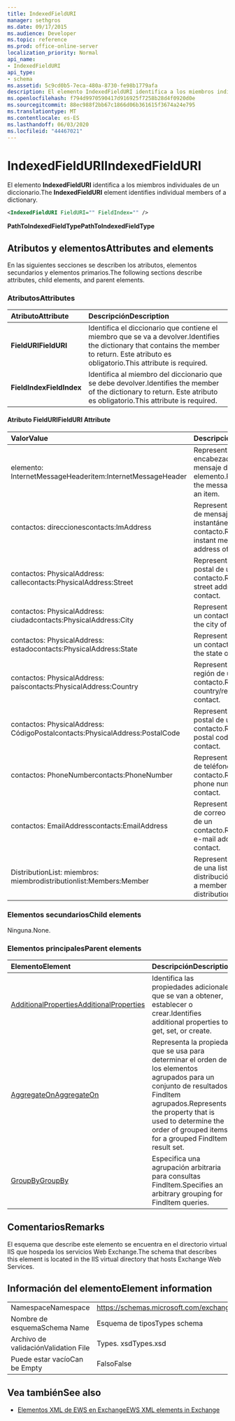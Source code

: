 ```yaml
---
title: IndexedFieldURI
manager: sethgros
ms.date: 09/17/2015
ms.audience: Developer
ms.topic: reference
ms.prod: office-online-server
localization_priority: Normal
api_name:
- IndexedFieldURI
api_type:
- schema
ms.assetid: 5c9cd0b5-7eca-480a-8730-fe98b1779afa
description: El elemento IndexedFieldURI identifica a los miembros individuales de un diccionario.
ms.openlocfilehash: f794d9970590417d916925f7258b28d4f0920d0e
ms.sourcegitcommit: 88ec988f2bb67c1866d06b361615f3674a24e795
ms.translationtype: MT
ms.contentlocale: es-ES
ms.lasthandoff: 06/03/2020
ms.locfileid: "44467021"
---
```

# <a name="indexedfielduri"></a><span data-ttu-id="9e492-103">IndexedFieldURI</span><span class="sxs-lookup"><span data-stu-id="9e492-103">IndexedFieldURI</span></span>

<span data-ttu-id="9e492-104">El elemento **IndexedFieldURI** identifica a los miembros individuales de un diccionario.</span><span class="sxs-lookup"><span data-stu-id="9e492-104">The **IndexedFieldURI** element identifies individual members of a dictionary.</span></span> 
  
```xml
<IndexedFieldURI FieldURI="" FieldIndex="" />
```

 <span data-ttu-id="9e492-105">**PathToIndexedFieldType**</span><span class="sxs-lookup"><span data-stu-id="9e492-105">**PathToIndexedFieldType**</span></span>
## <a name="attributes-and-elements"></a><span data-ttu-id="9e492-106">Atributos y elementos</span><span class="sxs-lookup"><span data-stu-id="9e492-106">Attributes and elements</span></span>

<span data-ttu-id="9e492-107">En las siguientes secciones se describen los atributos, elementos secundarios y elementos primarios.</span><span class="sxs-lookup"><span data-stu-id="9e492-107">The following sections describe attributes, child elements, and parent elements.</span></span>
  
### <a name="attributes"></a><span data-ttu-id="9e492-108">Atributos</span><span class="sxs-lookup"><span data-stu-id="9e492-108">Attributes</span></span>

|<span data-ttu-id="9e492-109">**Atributo**</span><span class="sxs-lookup"><span data-stu-id="9e492-109">**Attribute**</span></span>|<span data-ttu-id="9e492-110">**Descripción**</span><span class="sxs-lookup"><span data-stu-id="9e492-110">**Description**</span></span>|
|:-----|:-----|
|<span data-ttu-id="9e492-111">**FieldURI**</span><span class="sxs-lookup"><span data-stu-id="9e492-111">**FieldURI**</span></span> <br/> |<span data-ttu-id="9e492-112">Identifica el diccionario que contiene el miembro que se va a devolver.</span><span class="sxs-lookup"><span data-stu-id="9e492-112">Identifies the dictionary that contains the member to return.</span></span> <span data-ttu-id="9e492-113">Este atributo es obligatorio.</span><span class="sxs-lookup"><span data-stu-id="9e492-113">This attribute is required.</span></span>  <br/> |
|<span data-ttu-id="9e492-114">**FieldIndex**</span><span class="sxs-lookup"><span data-stu-id="9e492-114">**FieldIndex**</span></span> <br/> |<span data-ttu-id="9e492-115">Identifica al miembro del diccionario que se debe devolver.</span><span class="sxs-lookup"><span data-stu-id="9e492-115">Identifies the member of the dictionary to return.</span></span> <span data-ttu-id="9e492-116">Este atributo es obligatorio.</span><span class="sxs-lookup"><span data-stu-id="9e492-116">This attribute is required.</span></span>  <br/> |
   
#### <a name="fielduri-attribute"></a><span data-ttu-id="9e492-117">Atributo FieldURI</span><span class="sxs-lookup"><span data-stu-id="9e492-117">FieldURI Attribute</span></span>

|<span data-ttu-id="9e492-118">**Valor**</span><span class="sxs-lookup"><span data-stu-id="9e492-118">**Value**</span></span>|<span data-ttu-id="9e492-119">**Descripción**</span><span class="sxs-lookup"><span data-stu-id="9e492-119">**Description**</span></span>|
|:-----|:-----|
|<span data-ttu-id="9e492-120">elemento: InternetMessageHeader</span><span class="sxs-lookup"><span data-stu-id="9e492-120">item:InternetMessageHeader</span></span>  <br/> |<span data-ttu-id="9e492-121">Representa el encabezado del mensaje de un elemento.</span><span class="sxs-lookup"><span data-stu-id="9e492-121">Represents the message header of an item.</span></span>  <br/> |
|<span data-ttu-id="9e492-122">contactos: direcciones</span><span class="sxs-lookup"><span data-stu-id="9e492-122">contacts:ImAddress</span></span>  <br/> |<span data-ttu-id="9e492-123">Representa la dirección de mensajería instantánea de un contacto.</span><span class="sxs-lookup"><span data-stu-id="9e492-123">Represents the instant messaging address of a contact.</span></span>  <br/> |
|<span data-ttu-id="9e492-124">contactos: PhysicalAddress: calle</span><span class="sxs-lookup"><span data-stu-id="9e492-124">contacts:PhysicalAddress:Street</span></span>  <br/> |<span data-ttu-id="9e492-125">Representa la dirección postal de un contacto.</span><span class="sxs-lookup"><span data-stu-id="9e492-125">Represents the street address of a contact.</span></span>  <br/> |
|<span data-ttu-id="9e492-126">contactos: PhysicalAddress: ciudad</span><span class="sxs-lookup"><span data-stu-id="9e492-126">contacts:PhysicalAddress:City</span></span>  <br/> |<span data-ttu-id="9e492-127">Representa la ciudad de un contacto.</span><span class="sxs-lookup"><span data-stu-id="9e492-127">Represents the city of a contact.</span></span>  <br/> |
|<span data-ttu-id="9e492-128">contactos: PhysicalAddress: estado</span><span class="sxs-lookup"><span data-stu-id="9e492-128">contacts:PhysicalAddress:State</span></span>  <br/> |<span data-ttu-id="9e492-129">Representa el estado de un contacto.</span><span class="sxs-lookup"><span data-stu-id="9e492-129">Represents the state of a contact.</span></span>  <br/> |
|<span data-ttu-id="9e492-130">contactos: PhysicalAddress: país</span><span class="sxs-lookup"><span data-stu-id="9e492-130">contacts:PhysicalAddress:Country</span></span>  <br/> |<span data-ttu-id="9e492-131">Representa el país o la región de un contacto.</span><span class="sxs-lookup"><span data-stu-id="9e492-131">Represents the country/region of a contact.</span></span>  <br/> |
|<span data-ttu-id="9e492-132">contactos: PhysicalAddress: CódigoPostal</span><span class="sxs-lookup"><span data-stu-id="9e492-132">contacts:PhysicalAddress:PostalCode</span></span>  <br/> |<span data-ttu-id="9e492-133">Representa el código postal de un contacto.</span><span class="sxs-lookup"><span data-stu-id="9e492-133">Represents the postal code of a contact.</span></span>  <br/> |
|<span data-ttu-id="9e492-134">contactos: PhoneNumber</span><span class="sxs-lookup"><span data-stu-id="9e492-134">contacts:PhoneNumber</span></span>  <br/> |<span data-ttu-id="9e492-135">Representa el número de teléfono de un contacto.</span><span class="sxs-lookup"><span data-stu-id="9e492-135">Represents the phone number of a contact.</span></span>  <br/> |
|<span data-ttu-id="9e492-136">contactos: EmailAddress</span><span class="sxs-lookup"><span data-stu-id="9e492-136">contacts:EmailAddress</span></span>  <br/> |<span data-ttu-id="9e492-137">Representa la dirección de correo electrónico de un contacto.</span><span class="sxs-lookup"><span data-stu-id="9e492-137">Represents the e-mail address of a contact.</span></span>  <br/> |
|<span data-ttu-id="9e492-138">DistributionList: miembros: miembro</span><span class="sxs-lookup"><span data-stu-id="9e492-138">distributionlist:Members:Member</span></span>  <br/> |<span data-ttu-id="9e492-139">Representa un miembro de una lista de distribución.</span><span class="sxs-lookup"><span data-stu-id="9e492-139">Represents a member of a distribution list.</span></span>  <br/> |
   
### <a name="child-elements"></a><span data-ttu-id="9e492-140">Elementos secundarios</span><span class="sxs-lookup"><span data-stu-id="9e492-140">Child elements</span></span>

<span data-ttu-id="9e492-141">Ninguna.</span><span class="sxs-lookup"><span data-stu-id="9e492-141">None.</span></span>
  
### <a name="parent-elements"></a><span data-ttu-id="9e492-142">Elementos principales</span><span class="sxs-lookup"><span data-stu-id="9e492-142">Parent elements</span></span>

|<span data-ttu-id="9e492-143">**Elemento**</span><span class="sxs-lookup"><span data-stu-id="9e492-143">**Element**</span></span>|<span data-ttu-id="9e492-144">**Descripción**</span><span class="sxs-lookup"><span data-stu-id="9e492-144">**Description**</span></span>|
|:-----|:-----|
|[<span data-ttu-id="9e492-145">AdditionalProperties</span><span class="sxs-lookup"><span data-stu-id="9e492-145">AdditionalProperties</span></span>](additionalproperties.md) <br/> |<span data-ttu-id="9e492-146">Identifica las propiedades adicionales que se van a obtener, establecer o crear.</span><span class="sxs-lookup"><span data-stu-id="9e492-146">Identifies additional properties to get, set, or create.</span></span>  <br/> |
|[<span data-ttu-id="9e492-147">AggregateOn</span><span class="sxs-lookup"><span data-stu-id="9e492-147">AggregateOn</span></span>](aggregateon.md) <br/> |<span data-ttu-id="9e492-148">Representa la propiedad que se usa para determinar el orden de los elementos agrupados para un conjunto de resultados FindItem agrupados.</span><span class="sxs-lookup"><span data-stu-id="9e492-148">Represents the property that is used to determine the order of grouped items for a grouped FindItem result set.</span></span>  <br/> |
|[<span data-ttu-id="9e492-149">GroupBy</span><span class="sxs-lookup"><span data-stu-id="9e492-149">GroupBy</span></span>](groupby.md) <br/> |<span data-ttu-id="9e492-150">Especifica una agrupación arbitraria para consultas FindItem.</span><span class="sxs-lookup"><span data-stu-id="9e492-150">Specifies an arbitrary grouping for FindItem queries.</span></span>  <br/> |
   
## <a name="remarks"></a><span data-ttu-id="9e492-151">Comentarios</span><span class="sxs-lookup"><span data-stu-id="9e492-151">Remarks</span></span>

<span data-ttu-id="9e492-152">El esquema que describe este elemento se encuentra en el directorio virtual IIS que hospeda los servicios Web Exchange.</span><span class="sxs-lookup"><span data-stu-id="9e492-152">The schema that describes this element is located in the IIS virtual directory that hosts Exchange Web Services.</span></span>
  
## <a name="element-information"></a><span data-ttu-id="9e492-153">Información del elemento</span><span class="sxs-lookup"><span data-stu-id="9e492-153">Element information</span></span>

|||
|:-----|:-----|
|<span data-ttu-id="9e492-154">Namespace</span><span class="sxs-lookup"><span data-stu-id="9e492-154">Namespace</span></span>  <br/> |https://schemas.microsoft.com/exchange/services/2006/types  <br/> |
|<span data-ttu-id="9e492-155">Nombre de esquema</span><span class="sxs-lookup"><span data-stu-id="9e492-155">Schema Name</span></span>  <br/> |<span data-ttu-id="9e492-156">Esquema de tipos</span><span class="sxs-lookup"><span data-stu-id="9e492-156">Types schema</span></span>  <br/> |
|<span data-ttu-id="9e492-157">Archivo de validación</span><span class="sxs-lookup"><span data-stu-id="9e492-157">Validation File</span></span>  <br/> |<span data-ttu-id="9e492-158">Types. xsd</span><span class="sxs-lookup"><span data-stu-id="9e492-158">Types.xsd</span></span>  <br/> |
|<span data-ttu-id="9e492-159">Puede estar vacío</span><span class="sxs-lookup"><span data-stu-id="9e492-159">Can be Empty</span></span>  <br/> |<span data-ttu-id="9e492-160">Falso</span><span class="sxs-lookup"><span data-stu-id="9e492-160">False</span></span>  <br/> |
   
## <a name="see-also"></a><span data-ttu-id="9e492-161">Vea también</span><span class="sxs-lookup"><span data-stu-id="9e492-161">See also</span></span>



- [<span data-ttu-id="9e492-162">Elementos XML de EWS en Exchange</span><span class="sxs-lookup"><span data-stu-id="9e492-162">EWS XML elements in Exchange</span></span>](ews-xml-elements-in-exchange.md)

